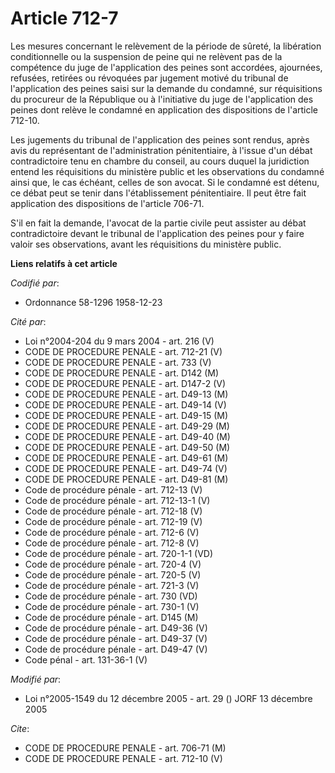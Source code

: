 # Article 712-7

Les mesures concernant le relèvement de la période de sûreté, la libération conditionnelle ou la suspension de peine qui ne
relèvent pas de la compétence du juge de l'application des peines sont accordées, ajournées, refusées, retirées ou révoquées
par jugement motivé du tribunal de l'application des peines saisi sur la demande du condamné, sur réquisitions du procureur
de la République ou à l'initiative du juge de l'application des peines dont relève le condamné en application des
dispositions de l'article 712-10.

Les jugements du tribunal de l'application des peines sont rendus, après avis du représentant de l'administration
pénitentiaire, à l'issue d'un débat contradictoire tenu en chambre du conseil, au cours duquel la juridiction entend les
réquisitions du ministère public et les observations du condamné ainsi que, le cas échéant, celles de son avocat. Si le
condamné est détenu, ce débat peut se tenir dans l'établissement pénitentiaire. Il peut être fait application des
dispositions de l'article 706-71.

S'il en fait la demande, l'avocat de la partie civile peut assister au débat contradictoire devant le tribunal de
l'application des peines pour y faire valoir ses observations, avant les réquisitions du ministère public.

**Liens relatifs à cet article**

_Codifié par_:

  - Ordonnance 58-1296 1958-12-23

_Cité par_:

  - Loi n°2004-204 du 9 mars 2004 - art. 216 (V)
  - CODE DE PROCEDURE PENALE - art. 712-21 (V)
  - CODE DE PROCEDURE PENALE - art. 733 (V)
  - CODE DE PROCEDURE PENALE - art. D142 (M)
  - CODE DE PROCEDURE PENALE - art. D147-2 (V)
  - CODE DE PROCEDURE PENALE - art. D49-13 (M)
  - CODE DE PROCEDURE PENALE - art. D49-14 (V)
  - CODE DE PROCEDURE PENALE - art. D49-15 (M)
  - CODE DE PROCEDURE PENALE - art. D49-29 (M)
  - CODE DE PROCEDURE PENALE - art. D49-40 (M)
  - CODE DE PROCEDURE PENALE - art. D49-50 (M)
  - CODE DE PROCEDURE PENALE - art. D49-61 (M)
  - CODE DE PROCEDURE PENALE - art. D49-74 (V)
  - CODE DE PROCEDURE PENALE - art. D49-81 (M)
  - Code de procédure pénale - art. 712-13 (V)
  - Code de procédure pénale - art. 712-13-1 (V)
  - Code de procédure pénale - art. 712-18 (V)
  - Code de procédure pénale - art. 712-19 (V)
  - Code de procédure pénale - art. 712-6 (V)
  - Code de procédure pénale - art. 712-8 (V)
  - Code de procédure pénale - art. 720-1-1 (VD)
  - Code de procédure pénale - art. 720-4 (V)
  - Code de procédure pénale - art. 720-5 (V)
  - Code de procédure pénale - art. 721-3 (V)
  - Code de procédure pénale - art. 730 (VD)
  - Code de procédure pénale - art. 730-1 (V)
  - Code de procédure pénale - art. D145 (M)
  - Code de procédure pénale - art. D49-36 (V)
  - Code de procédure pénale - art. D49-37 (V)
  - Code de procédure pénale - art. D49-47 (V)
  - Code pénal - art. 131-36-1 (V)

_Modifié par_:

  - Loi n°2005-1549 du 12 décembre 2005 - art. 29 () JORF 13 décembre 2005

_Cite_:

  - CODE DE PROCEDURE PENALE - art. 706-71 (M)
  - CODE DE PROCEDURE PENALE - art. 712-10 (V)
